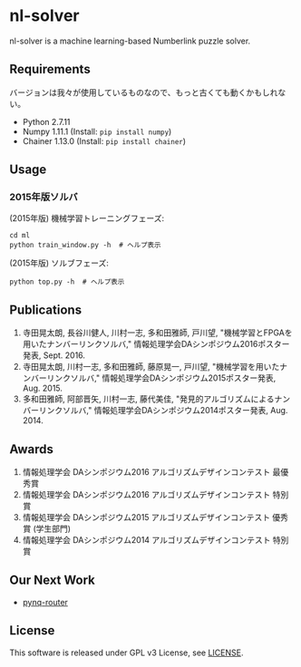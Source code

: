 # nl-solver

nl-solver is a machine learning-based Numberlink puzzle solver.

## Requirements

バージョンは我々が使用しているものなので、もっと古くても動くかもしれない。

* Python 2.7.11
* Numpy 1.11.1 (Install: `pip install numpy`)
* Chainer 1.13.0 (Install: `pip install chainer`)


## Usage

### 2015年版ソルバ

(2015年版) 機械学習トレーニングフェーズ:
```
cd ml
python train_window.py -h  # ヘルプ表示
```

(2015年版) ソルブフェーズ:
```
python top.py -h  # ヘルプ表示
```


## Publications

1. 寺田晃太朗, 長谷川健人, 川村一志, 多和田雅師, 戸川望, "機械学習とFPGAを用いたナンバーリンクソルバ," 情報処理学会DAシンポジウム2016ポスター発表, Sept. 2016.
1. 寺田晃太朗, 川村一志, 多和田雅師, 藤原晃一, 戸川望, "機械学習を用いたナンバーリンクソルバ," 情報処理学会DAシンポジウム2015ポスター発表, Aug. 2015.
1. 多和田雅師, 阿部晋矢, 川村一志, 藤代美佳, "発見的アルゴリズムによるナンバーリンクソルバ," 情報処理学会DAシンポジウム2014ポスター発表, Aug. 2014.


## Awards

1. 情報処理学会 DAシンポジウム2016 アルゴリズムデザインコンテスト 最優秀賞
1. 情報処理学会 DAシンポジウム2016 アルゴリズムデザインコンテスト 特別賞
1. 情報処理学会 DAシンポジウム2015 アルゴリズムデザインコンテスト 優秀賞 (学生部門)
1. 情報処理学会 DAシンポジウム2014 アルゴリズムデザインコンテスト 特別賞


## Our Next Work

* [pynq-router](https://github.com/kotarot/pynq-router)


## License

This software is released under GPL v3 License, see [LICENSE](/LICENSE).
